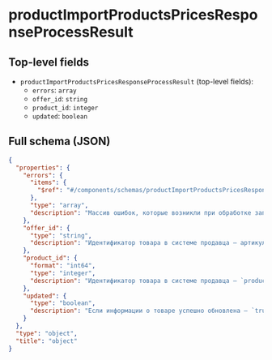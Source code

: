 # productImportProductsPricesResponseProcessResult

## Top-level fields
- `productImportProductsPricesResponseProcessResult` (top-level fields):
  - `errors`: `array`
  - `offer_id`: `string`
  - `product_id`: `integer`
  - `updated`: `boolean`

## Full schema (JSON)
```json
{
  "properties": {
    "errors": {
      "items": {
        "$ref": "#/components/schemas/productImportProductsPricesResponseError"
      },
      "type": "array",
      "description": "Массив ошибок, которые возникли при обработке запроса."
    },
    "offer_id": {
      "type": "string",
      "description": "Идентификатор товара в системе продавца — артикул."
    },
    "product_id": {
      "format": "int64",
      "type": "integer",
      "description": "Идентификатор товара в системе продавца — `product_id`."
    },
    "updated": {
      "type": "boolean",
      "description": "Если информации о товаре успешно обновлена — `true`."
    }
  },
  "type": "object",
  "title": "object"
}
```
